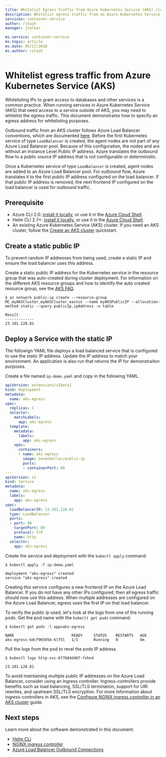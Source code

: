 ```yaml
---
title: Whitelist Egress Traffic from Azure Kubernetes Service (AKS) cluster
description: Whitelist egress traffic from an Azure Kubernetes Service (AKS) cluster
services: container-service
author: ritazh
manager: jtalkar

ms.service: container-service
ms.topic: article
ms.date: 05/17/2018
ms.author: ritazh
---
```


# Whitelist egress traffic from Azure Kubernetes Service (AKS)

Whitelisting IPs to grant access to databases and other services is a common practice. When running services in Azure Kubernetes Service (AKS) that need access to a service outside of AKS, you may need to whitelist the egress traffic. This document demonstrates how to specify an egress address for whitelisting purposes.

Outbound traffic from an AKS cluster follows Azure Load Balancer conventions, which are documented [here][outbound-connections]. Before the first Kubernetes service of type `LoadBalancer` is created, the agent nodes are not part of any Azure Load Balancer pool. Because of this configuration, the nodes and are without an instance Level Public IP address. Azure translates the outbound flow to a public source IP address that is not configurable or deterministic.

Once a Kubernetes service of type `LoadBalancer` is created, agent nodes are added to an Azure Load Balancer pool. For outbound flow, Azure translates it to the first public IP address configured on the load balancer. If that public IP address is removed, the next frontend IP configured on the load balancer is used for outbound traffic.

## Prerequisite

- Azure CLI 2.0: [install it locally][azure-cli-install], or use it in the [Azure Cloud Shell][azure-cloud-shell].
- Helm CLI 2.7+: [install it locally][helm-cli-install], or use it in the [Azure Cloud Shell][azure-cloud-shell].
- An existing Azure Kubernetes Service (AKS) cluster. If you need an AKS cluster, follow the [Create an AKS cluster][create-aks-cluster] quickstart.

## Create a static public IP

To prevent random IP addresses from being used, create a static IP and ensure the load balancer uses this address.

Create a static public IP address for the Kubernetes service in the resource group that was auto-created during cluster deployment. For information on the different AKS resource groups and how to identify the auto created resource group, see the [AKS FAQ][aks-faq-resource-group].

```console
$ az network public-ip create --resource-group MC_myAKSCluster_myAKSCluster_eastus --name myAKSPublicIP --allocation-method static --query publicIp.ipAddress -o table

Result
-------------
23.101.128.81
```

## Deploy a Service with the static IP

The followign YAML file deploys a load balanced service that is configured to use the static IP address. Update the IP address to match your environment. An application is also run that returns the IP for demonstraiton purposes.

Create a file named `ip-demo.yaml` and copy in the following YAML.

```yaml
apiVersion: extensions/v1beta1
kind: Deployment
metadata:
  name: aks-egress
spec:
  replicas: 1
  selector:
    matchLabels:
      app: aks-egress
  template:
    metadata:
      labels:
        app: aks-egress
    spec:
      containers:
      - name: aks-egress
        image: sevendollar/public-ip
        ports:
        - containerPort: 80
---
apiVersion: v1
kind: Service
metadata:
  name: aks-egress
  labels:
    app: aks-egress
spec:
  loadBalancerIP: 23.101.128.81
  type: LoadBalancer
  ports:
  - port: 80
    targetPort: 80
    protocol: TCP
    name: http
  selector:
    app: aks-egress
```

Create the service and deployment with the `kubectl apply` command.

```console
$ kubectl apply -f ip-demo.yaml

deployment "aks-egress" created
service "aks-egress" created
```

Creating this service configures a new frontend IP on the Azure Load Balancer. If you do not have any other IPs configured, then all egress traffic should now use this address. When multiple addresses are configured on the Azure Load Balancer, egress uses the first IP on that load balancer.

To verify the public ip used, let's look at the logs from one of the running pods. Get the pod name with the `kubeclt get pods` command.

```console
$ kubectl get pods -l app=aks-egress

NAME                          READY     STATUS    RESTARTS   AGE
aks-egress-6dcf96595b-6lf5l   1/1       Running   0          6m
```

Pull the logs from the pod to revel the pods IP address.

```console
$ kubectl logs http-svc-677684d487-fxhnd

23.101.128.81
```

To avoid maintaining multiple public IP addresses on the Azure Load Balancer, consider using an ingress controller. Ingress-controllers provide benefits such as load balancing, SSL/TLS termination, support for URI rewrites, and upstream SSL/TLS encryption. For more information about ingress-controllers in AKS, see the [Configure NGINX ingress controller in an AKS cluster][ingress-aks-cluster] guide.

## Next steps

Learn more about the software demonstrated in this document.

- [Helm CLI][helm-cli-install]
- [NGINX ingress controller][nginx-ingress]
- [Azure Load Balancer Outbound Connections][outbound-connections]

<!-- LINKS - internal -->
[azure-cli-install]: /cli/azure/install-azure-cli
[azure-cloud-shell]: ../cloud-shell/overview.md
[aks-faq-resource-group]: faq.md#why-are-two-resource-groups-created-with-aks
[create-aks-cluster]: ./kubernetes-walkthrough.md
[helm-cli-install]: ./kubernetes-helm.md#install-helm-cli
[ingress-aks-cluster]: ./ingress.md
[outbound-connections]: ../load-balancer/load-balancer-outbound-connections.md#scenarios

<!-- LINKS - external -->
[nginx-ingress]: https://github.com/kubernetes/ingress-nginx
